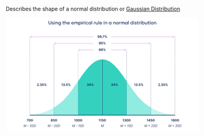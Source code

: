 ---
---

Describes the shape of a normal distribution or [Gaussian Distribution](Gaussian%20Distribution.md)

![Image Bank/Bell Curve.png](Image%20Bank/Bell%20Curve.png)
